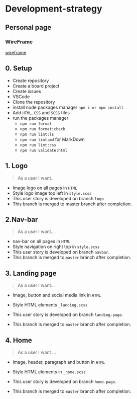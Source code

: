 # Development-strategy

## Personal page

### WireFrame

[wireframe](./design.md)

## 0. Setup

- Create repository
- Create a board project
- Create issues
- VSCode
- Clone the repository
- install node packages manager `npm i or npm install`
- Add `HTML`, `CSS` and `SCSS` files
- run the packages manager
  - `npm run format`
  - `npm run format:check`
  - `npm run lint:ls`
  - `npm run lint:md` for MarkDown
  - `npm run lint:css`
  - `npm run validate:html`

## 1. Logo

> As a user I want..

- Image logo on all pages in `HTML`
- Style logo image top left in `style.scss`
- This user story is developed on branch `logo`
- This branch is merged to master branch after completion.

## 2.Nav-bar

> As a user I want...

- nav-bar on all pages in `HTML`
- Style navigation on right top in `style.scss`
- This user story is developed on branch `navbar`.
- This branch is merged to `master` branch after completion.

## 3. Landing page

> As a user I want...

- Image, button and social media link in `HTML`
- Style HTML elements `_landing.scss`

- This user story is developed on branch `landing-page`.
- This branch is merged to `master` branch after completion.

## 4. Home

> As a user I want ...

- Image, header, paragraph and button in `HTML`
- Style HTML elements in `_home.scss`

- This user story is developed on branch `home-page`.
- This branch is merged to `master` branch after completion.
